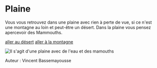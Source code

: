 # Plaine

Vous vous retrouvez dans une plaine avec rien à perte de vue, si ce n'est une montagne au loin et peut-être un désert.
Dans la plaine vous pensez apercevoir des Mammouths.

[aller au désert](desert.md)
[aller à la montagne](montagne.md)

![Il s'agit d'une plaine avec de l'eau et des mamouths](plaine.png)

Auteur : Vincent Bassemayousse